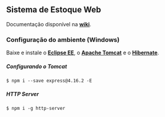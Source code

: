 ## Sistema de Estoque Web

Documentação disponível na [**wiki**](https://github.com/dekxside/StockpileDrySlept/wiki).

### Configuração do ambiente (Windows)

Baixe e instale o [**Eclipse EE**](http://www.eclipse.org/downloads/), o [**Apache Tomcat**](http://tomcat.apache.org) e o [**Hibernate**](http://hibernate.org/orm/).

##### Configurando o Tomcat

    $ npm i --save express@4.16.2 -E

##### HTTP Server

    $ npm i -g http-server



